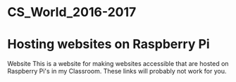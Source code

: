 # CS_World_2016-2017
# Hosting websites on Raspberry Pi
Website
This is a website for making websites accessible that are hosted on Raspberry Pi's in my Classroom. These links will probably not work for you.
